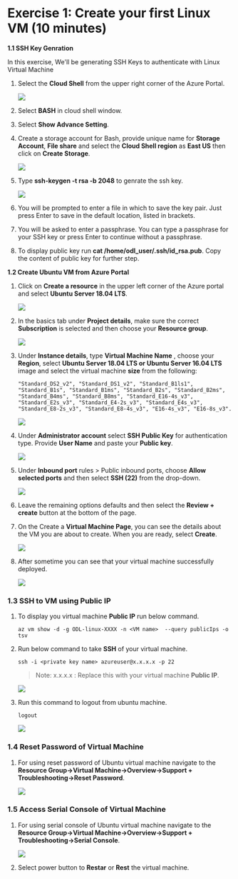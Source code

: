 # Exercise 1: Create your first Linux VM (10 minutes)

**1.1 SSH Key Genration**

In this exercise, We'll be generating SSH Keys to authenticate with Linux Virtual Machine
1. Select the **Cloud Shell** from the upper right corner of the Azure Portal.

   ![](images/azureclisign.png)
   
2. Select **BASH** in cloud shell window.
3. Select **Show Advance Setting**.
4. Create a storage account for Bash, provide unique name for **Storage Account**, **File share** and select the **Cloud Shell region** as **East US** then click on **Create Storage**.

   ![](images/bashst.png)

5. Type **ssh-keygen -t rsa -b 2048** to genrate the ssh key.

   ![](images/sshkeygen.png)

6. You will be prompted to enter a file in which to save the key pair. Just press Enter to save in the default location, listed in brackets.
7. You will be asked to enter a passphrase. You can type a passphrase for your SSH key or press Enter to continue without a passphrase.
8. To display public key run **cat /home/odl_user/.ssh/id_rsa.pub**. Copy the content of public key for further step.

**1.2 Create Ubuntu VM from Azure Portal**

1. Click on **Create a resource** in the upper left corner of the Azure portal and select **Ubuntu Server 18.04 LTS**.

   ![](images/ubuntunew.png)
   
2. In the basics tab under **Project details**, make sure the correct **Subscription** is selected and then choose your **Resource  group**.

   ![](images/suscription.png)
   
3. Under **Instance details**, type **Virtual Machine Name** , choose your **Region**, select **Ubuntu Server 18.04 LTS or Ubuntu Server   16.04 LTS** image and select the virtual machine **size** from the following:

   ```
   "Standard_DS2_v2", "Standard_DS1_v2", "Standard_B1ls1", "Standard_B1s", "Standard_B1ms", "Standard_B2s", "Standard_B2ms", "Standard_B4ms", "Standard_B8ms", "Standard_E16-4s_v3", "Standard_E2s_v3", "Standard_E4-2s_v3", "Standard_E4s_v3", "Standard_E8-2s_v3", "Standard_E8-4s_v3", "E16-4s_v3", "E16-8s_v3".
   ```
   
   ![](images/vmname.png)
   
4. Under **Administrator account** select **SSH Public Key** for authentication type. Provide **User Name** and paste your **Public key**.

   ![](images/sshselcet.png)

5. Under **Inbound port** rules > Public inbound ports, choose **Allow selected ports** and then select **SSH (22)** from the drop-down.

   ![](images/portssh.png)

6. Leave the remaining options defaults and then select the **Review + create** button at the bottom of the page.

7. On the Create a **Virtual Machine Page**, you can see the details about the VM you are about to create. When you are ready, select **Create**.

   ![](images/validation.png)
   
8. After sometime you can see that your virtual machine successfully deployed.

   ![](images/overview.png)

### 1.3 SSH to VM using Public IP

1. To display you virtual machine **Public IP** run below command.

       az vm show -d -g ODL-linux-XXXX -n <VM name>  --query publicIps -o tsv

2. Run below command to take **SSH** of your virtual machine.  

       ssh -i <private key name> azureuser@x.x.x.x -p 22
       
   > Note: x.x.x.x : Replace this with your virtual machine **Public IP**.
         
    ![](images/connect.png)
    
3. Run this command to logout from ubuntu machine.

       logout

   ![](images/logout.png) 

### 1.4 Reset Password of Virtual Machine

1. For using reset password of Ubuntu virtual machine navigate to the **Resource Group->Virtual Machine->Overview->Support + Troubleshooting->Reset Password**.

   ![](images/resetp.png)

### 1.5 Access Serial Console of Virtual Machine

1. For using serial console of Ubuntu virtual machine navigate to the **Resource Group->Virtual Machine->Overview->Support + Troubleshooting->Serial Console**.

   ![](images/serialconsole.png)

2. Select power  button to **Restar** or **Rest** the virtual machine.
